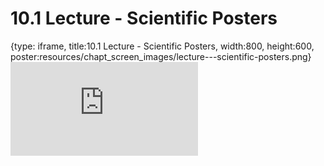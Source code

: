 # 10.1 Lecture - Scientific Posters
 
{type: iframe, title:10.1 Lecture - Scientific Posters, width:800, height:600, poster:resources/chapt_screen_images/lecture---scientific-posters.png}
![](https://vgaysin1.github.io/CURE-MicrobialMysteries-test/lecture---scientific-posters.html)
 

 
